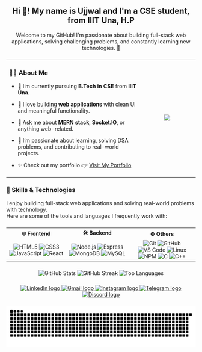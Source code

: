 <h2 align="center">Hi 👋! My name is Ujjwal and I'm a CSE student, from IIIT Una, H.P</h2>
<p align="center">Welcome to my GitHub! I'm passionate about building full-stack web applications, solving challenging problems, and constantly learning new technologies. 🚀</p>

###

<table>
  <tr>
    <td width="70%">
      
### 👨‍💻 About Me

- 🌱 I’m currently pursuing **B.Tech in CSE** from **IIIT Una**.  
- 🔭 I love building **web applications** with clean UI and meaningful functionality.  
- 💬 Ask me about **MERN stack**, **Socket.IO**, or anything web-related.  
- 🚀 I’m passionate about learning, solving DSA problems, and contributing to real-world projects.  
- ✨ Check out my portfolio 👉 [Visit My Portfolio](https://my-portfolio-git-main-ujjwal-kumar01s-projects.vercel.app/)  

  </td>
  <td width="30%" align="center">
    <img src="https://user-images.githubusercontent.com/74038190/212750672-2f3f2b50-c84f-4ed8-a60a-849ae69ff9df.gif" height="150" />
  </td>
</tr>
</table>

###

### 🧠 Skills & Technologies

I enjoy building full-stack web applications and solving real-world problems with technology.  
Here are some of the tools and languages I frequently work with:

###

<table align="center">
  <tr>
    <th align="center">🌐 Frontend</th>
    <th align="center">🛠 Backend</th>
    <th align="center">⚙️ Others</th>
  </tr>
  <tr>
    <td align="center">
      <img src="https://cdn.jsdelivr.net/gh/devicons/devicon/icons/html5/html5-original.svg" height="40" alt="HTML5" />
      <img src="https://cdn.jsdelivr.net/gh/devicons/devicon/icons/css3/css3-original.svg" height="40" alt="CSS3" />
      <img src="https://cdn.jsdelivr.net/gh/devicons/devicon/icons/javascript/javascript-original.svg" height="40" alt="JavaScript" />
      <img src="https://cdn.jsdelivr.net/gh/devicons/devicon/icons/react/react-original.svg" height="40" alt="React" />
    </td>
    <td align="center">
      <img src="https://cdn.jsdelivr.net/gh/devicons/devicon/icons/nodejs/nodejs-original.svg" height="40" alt="Node.js" />
      <img src="https://cdn.jsdelivr.net/gh/devicons/devicon/icons/express/express-original.svg" height="40" alt="Express" />
      <img src="https://cdn.jsdelivr.net/gh/devicons/devicon/icons/mongodb/mongodb-original.svg" height="40" alt="MongoDB" />
      <img src="https://cdn.jsdelivr.net/gh/devicons/devicon/icons/mysql/mysql-original.svg" height="40" alt="MySQL" />
    </td>
    <td align="center">
      <img src="https://cdn.jsdelivr.net/gh/devicons/devicon/icons/git/git-original.svg" height="40" alt="Git" />
      <img src="https://cdn.jsdelivr.net/gh/devicons/devicon/icons/github/github-original.svg" height=40" alt="GitHub" />
      <img src="https://cdn.jsdelivr.net/gh/devicons/devicon/icons/vscode/vscode-original.svg" height="40" alt="VS Code" />
      <img src="https://cdn.jsdelivr.net/gh/devicons/devicon/icons/linux/linux-original.svg" height="40" alt="Linux" />
      <img src="https://cdn.jsdelivr.net/gh/devicons/devicon/icons/npm/npm-original-wordmark.svg" height="40" alt="NPM" />
      <img src="https://cdn.jsdelivr.net/gh/devicons/devicon/icons/c/c-original.svg" height="40" alt="C" />
      <img src="https://cdn.jsdelivr.net/gh/devicons/devicon/icons/cplusplus/cplusplus-original.svg" height="40" alt="C++" />
    </td>
  </tr>
</table>

###

<div align="center">
  <img src="https://github-readme-stats.vercel.app/api?username=ujjwal-kumar01&show_icons=true&include_all_commits=true&count_private=true&theme=dracula&hide_border=false" height="180" alt="GitHub Stats" />
  <img src="https://streak-stats.demolab.com?user=ujjwal-kumar01&theme=dracula&hide_border=false&border_radius=5" height="180" alt="GitHub Streak" />
  <img src="https://github-readme-stats.vercel.app/api/top-langs?username=ujjwal-kumar01&layout=compact&langs_count=6&theme=dracula&hide_border=false" height="180" alt="Top Languages" />
</div>

###
<div align="center">
  <a href="https://www.linkedin.com/in/ujjwal-dev-engineer/" target="_blank">
    <img src="https://img.shields.io/static/v1?message=LinkedIn&logo=linkedin&label=&color=0077B5&logoColor=white&labelColor=&style=for-the-badge" height="35" alt="LinkedIn logo" />
  </a>
  <a href="mailto:09ujjwalkumar@gmail.com" target="_blank">
    <img src="https://img.shields.io/static/v1?message=Gmail&logo=gmail&label=&color=D14836&logoColor=white&labelColor=&style=for-the-badge" height="35" alt="Gmail logo" />
  </a>
  <a href="https://www.instagram.com/ujjwal_srivastava01/" target="_blank">
    <img src="https://img.shields.io/static/v1?message=Instagram&logo=instagram&label=&color=E4405F&logoColor=white&labelColor=&style=for-the-badge" height="35" alt="Instagram logo" />
  </a>
  <a href="https://t.me/ujjwal_kr09" target="_blank">
    <img src="https://img.shields.io/static/v1?message=Telegram&logo=telegram&label=&color=2CA5E0&logoColor=white&labelColor=&style=for-the-badge" height="35" alt="Telegram logo" />
  </a>
  <a href="https://discord.com/users/opplayer4674" target="_blank">
    <img src="https://img.shields.io/static/v1?message=Discord&logo=discord&label=&color=7289DA&logoColor=white&labelColor=&style=for-the-badge" height="35" alt="Discord logo" />
  </a>
</div>

###

<div align="center">
  <img src="https://raw.githubusercontent.com/ujjwal-kumar01/ujjwal-kumar01/output/snake.svg" alt="Snake animation" />
</div>

